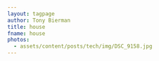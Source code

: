 ```yaml
---
layout: tagpage
author: Tony Bierman
title: house
fname: house
photos:
  - assets/content/posts/tech/img/DSC_9158.jpg
---
```

